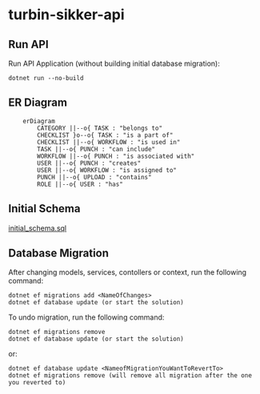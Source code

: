 # turbin-sikker-api

## Run API

Run API Application (without building initial database migration):

```dotnet
dotnet run --no-build
```

## ER Diagram

```mermaid
    erDiagram
        CATEGORY ||--o{ TASK : "belongs to"
        CHECKLIST }o--o{ TASK : "is a part of"
        CHECKLIST ||--o{ WORKFLOW : "is used in"
        TASK ||--o{ PUNCH : "can include"
        WORKFLOW ||--o{ PUNCH : "is associated with"
        USER ||--o{ PUNCH : "creates"
        USER ||--o{ WORKFLOW : "is assigned to"
        PUNCH ||--o{ UPLOAD : "contains"
        ROLE ||--o{ USER : "has"
```

## Initial Schema

[initial_schema.sql](initial_schema.sql)

## Database Migration

After changing models, services, contollers or context, run the following command:

```dotnet
dotnet ef migrations add <NameOfChanges>
dotnet ef database update (or start the solution)
```

To undo migration, run the following command:

```dotnet
dotnet ef migrations remove
dotnet ef database update (or start the solution)
```

or:

```dotnet
dotnet ef database update <NameofMigrationYouWantToRevertTo>
dotnet ef migrations remove (will remove all migration after the one you reverted to)
```
